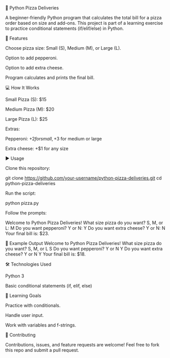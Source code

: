 🍕 Python Pizza Deliveries

A beginner-friendly Python program that calculates the total bill for a pizza order based on size and add-ons.
This project is part of a learning exercise to practice conditional statements (if/elif/else) in Python.

🚀 Features

Choose pizza size: Small (S), Medium (M), or Large (L).

Option to add pepperoni.

Option to add extra cheese.

Program calculates and prints the final bill.

💻 How It Works

Small Pizza (S): $15

Medium Pizza (M): $20

Large Pizza (L): $25

Extras:

Pepperoni: +$2 for small, +$3 for medium or large

Extra cheese: +$1 for any size


▶️ Usage

Clone this repository:

git clone https://github.com/your-username/python-pizza-deliveries.git
cd python-pizza-deliveries


Run the script:

python pizza.py


Follow the prompts:

Welcome to Python Pizza Deliveries!
What size pizza do you want? S, M, or L: M
Do you want pepperoni? Y or N: Y
Do you want extra cheese? Y or N: N
Your final bill is: $23.

📸 Example Output
Welcome to Python Pizza Deliveries!
What size pizza do you want? S, M, or L S
Do you want pepperoni? Y or N Y
Do you want extra cheese? Y or N Y
Your final bill is: $18.

🛠️ Technologies Used

Python 3

Basic conditional statements (if, elif, else)

🎯 Learning Goals

Practice with conditionals.

Handle user input.

Work with variables and f-strings.

🤝 Contributing

Contributions, issues, and feature requests are welcome!
Feel free to fork this repo and submit a pull request.


